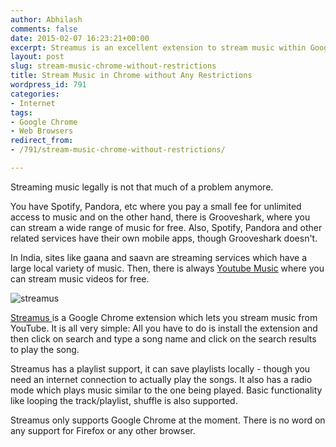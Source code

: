 ```yaml
---
author: Abhilash
comments: false
date: 2015-02-07 16:23:21+00:00
excerpt: Streamus is an excellent extension to stream music within Google Chrome for free
layout: post
slug: stream-music-chrome-without-restrictions
title: Stream Music in Chrome without Any Restrictions
wordpress_id: 791
categories:
- Internet
tags:
- Google Chrome
- Web Browsers
redirect_from:
- /791/stream-music-chrome-without-restrictions/

---
```


Streaming music legally is not that much of a problem anymore.

You have Spotify, Pandora, etc where you pay a small fee for unlimited access to music and on the other hand, there is Grooveshark, where you can stream a wide range of music for free. Also, Spotify, Pandora and other related services have their own mobile apps, though Grooveshark doesn't.

In India, sites like gaana and saavn are streaming services which have a large local variety of music. Then, there is always [Youtube Music](https://www.youtube.com/music) where you can stream music videos for free.

![streamus](https://techcovered.github.io/images/streamus.png)

[Streamus ](https://streamus.com)is a Google Chrome extension which lets you stream music from YouTube. It is all very simple: All you have to do is install the extension and then click on search and type a song name and click on the search results to play the song.

Streamus has a playlist support, it can save playlists locally - though you need an internet connection to actually play the songs. It also has a radio mode which plays music similar to the one being played. Basic functionality like looping the track/playlist, shuffle is also supported.

Streamus only supports Google Chrome at the moment. There is no word on any support for Firefox or any other browser.


